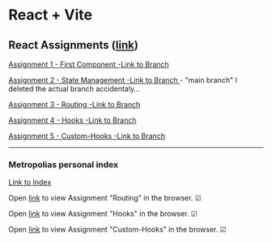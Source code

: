 # React + Vite

## React Assignments ([link](https://github.com/ilkkamtk/WSK/blob/main/Week4/01-react-start.md))

[Assignment 1 - First Component -Link to Branch](https://github.com/TonyKarlin/WSD-React/tree/first-component)

[Assignment 2 - State Management -Link to Branch ](https://github.com/TonyKarlin/WSD-React) - "main branch" I deleted the actual branch accidentaly...

[Assignment 3 - Routing -Link to Branch](https://github.com/TonyKarlin/WSD-React/tree/routing)

[Assignment 4 - Hooks -Link to Branch](https://github.com/TonyKarlin/WSD-React/tree/hooks)

[Assignment 5 - Custom-Hooks -Link to Branch](https://github.com/TonyKarlin/WSD-React/tree/custom-hooks)

---

### Metropolias personal index

[Link to Index](https://users.metropolia.fi/~tonykar/WSD-React/)

Open [link](https://users.metropolia.fi/~tonykar/WSD-React/Routing/) to view Assignment "Routing" in the browser. &#x2611;

Open [link](https://users.metropolia.fi/~tonykar/WSD-React/Hooks/) to view Assignment "Hooks" in the browser. &#x2611;

Open [link](https://users.metropolia.fi/~tonykar/WSD-React/Custom-Hooks/) to view Assignment "Custom-Hooks" in the browser. &#x2611;
